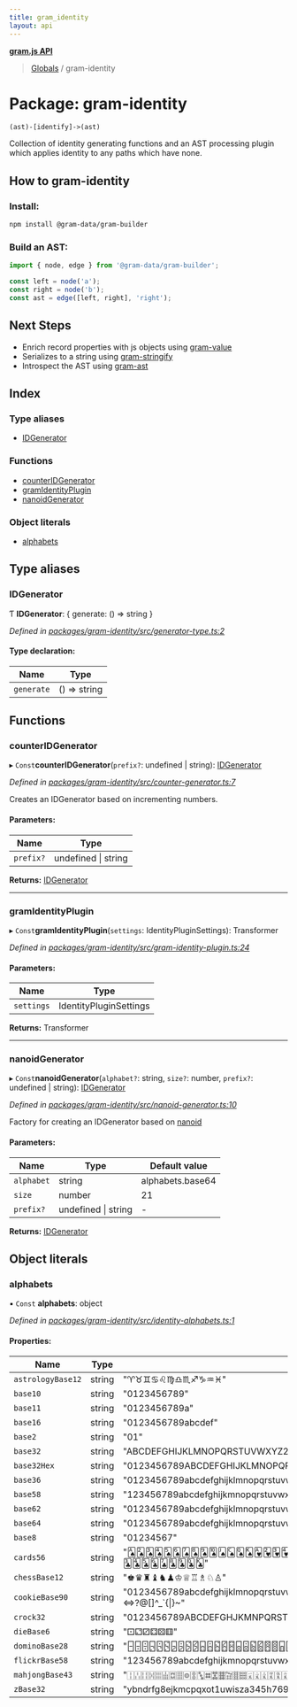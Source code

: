 ```yaml
---
title: gram_identity
layout: api
---
```


**[gram.js API](../README.md)**

> [Globals](../globals.md) / gram-identity

# Package: gram-identity

`(ast)-[identify]->(ast)`

Collection of identity generating functions and an AST
processing plugin which applies identity to any paths
which have none. 

## How to gram-identity

### Install:

``` bash
npm install @gram-data/gram-builder
```

### Build an AST:

``` TypeScript
import { node, edge } from '@gram-data/gram-builder';

const left = node('a');
const right = node('b');
const ast = edge([left, right], 'right');
```

## Next Steps

- Enrich record properties with js objects using [gram-value](gram_value.md)
- Serializes to a string using [gram-stringify](gram_stringify.md)
- Introspect the AST using [gram-ast](gram_ast.md)

## Index

### Type aliases

* [IDGenerator](gram_identity.md#idgenerator)

### Functions

* [counterIDGenerator](gram_identity.md#counteridgenerator)
* [gramIdentityPlugin](gram_identity.md#gramidentityplugin)
* [nanoidGenerator](gram_identity.md#nanoidgenerator)

### Object literals

* [alphabets](gram_identity.md#alphabets)

## Type aliases

### IDGenerator

Ƭ  **IDGenerator**: { generate: () => string  }

*Defined in [packages/gram-identity/src/generator-type.ts:2](https://github.com/gram-data/gram-js/blob/fd9a123/packages/gram-identity/src/generator-type.ts#L2)*

#### Type declaration:

Name | Type |
------ | ------ |
`generate` | () => string |

## Functions

### counterIDGenerator

▸ `Const`**counterIDGenerator**(`prefix?`: undefined \| string): [IDGenerator](gram_identity.md#idgenerator)

*Defined in [packages/gram-identity/src/counter-generator.ts:7](https://github.com/gram-data/gram-js/blob/fd9a123/packages/gram-identity/src/counter-generator.ts#L7)*

Creates an IDGenerator based on incrementing numbers.

#### Parameters:

Name | Type |
------ | ------ |
`prefix?` | undefined \| string |

**Returns:** [IDGenerator](gram_identity.md#idgenerator)

___

### gramIdentityPlugin

▸ `Const`**gramIdentityPlugin**(`settings`: IdentityPluginSettings): Transformer

*Defined in [packages/gram-identity/src/gram-identity-plugin.ts:24](https://github.com/gram-data/gram-js/blob/fd9a123/packages/gram-identity/src/gram-identity-plugin.ts#L24)*

#### Parameters:

Name | Type |
------ | ------ |
`settings` | IdentityPluginSettings |

**Returns:** Transformer

___

### nanoidGenerator

▸ `Const`**nanoidGenerator**(`alphabet?`: string, `size?`: number, `prefix?`: undefined \| string): [IDGenerator](gram_identity.md#idgenerator)

*Defined in [packages/gram-identity/src/nanoid-generator.ts:10](https://github.com/gram-data/gram-js/blob/fd9a123/packages/gram-identity/src/nanoid-generator.ts#L10)*

Factory for creating an IDGenerator based on
[nanoid](https://github.com/ai/nanoid)

#### Parameters:

Name | Type | Default value |
------ | ------ | ------ |
`alphabet` | string | alphabets.base64 |
`size` | number | 21 |
`prefix?` | undefined \| string | - |

**Returns:** [IDGenerator](gram_identity.md#idgenerator)

## Object literals

### alphabets

▪ `Const` **alphabets**: object

*Defined in [packages/gram-identity/src/identity-alphabets.ts:1](https://github.com/gram-data/gram-js/blob/fd9a123/packages/gram-identity/src/identity-alphabets.ts#L1)*

#### Properties:

Name | Type | Value |
------ | ------ | ------ |
`astrologyBase12` | string | "♈︎♉︎♊︎♋︎♌︎♍︎♎︎♏︎♐︎♑︎♒︎♓︎" |
`base10` | string | "0123456789" |
`base11` | string | "0123456789a" |
`base16` | string | "0123456789abcdef" |
`base2` | string | "01" |
`base32` | string | "ABCDEFGHIJKLMNOPQRSTUVWXYZ234567" |
`base32Hex` | string | "0123456789ABCDEFGHIJKLMNOPQRSTUV" |
`base36` | string | "0123456789abcdefghijklmnopqrstuvwxyz" |
`base58` | string | "123456789abcdefghijkmnopqrstuvwxyzABCDEFGHJKLMNPQRSTUVWXYZ" |
`base62` | string | "0123456789abcdefghijklmnopqrstuvwxyzABCDEFGHIJKLMNOPQRSTUVWXYZ" |
`base64` | string | "0123456789abcdefghijklmnopqrstuvwxyzABCDEFGHIJKLMNOPQRSTUVWXYZ\_@" |
`base8` | string | "01234567" |
`cards56` | string | "🂡🂢🂣🂤🂥🂦🂧🂨🂩🂪🂫🂬🂭🂮🂱🂲🂳🂴🂵🂶🂷🂸🂹🂺🂻🂼🂽🂾🃁🃂🃃🃄🃅🃆🃇🃈🃉🃊🃋🃌🃍🃎🃑🃒🃓🃔🃕🃖🃗🃘🃙🃝🃞" |
`chessBase12` | string | "♚♛♜♝♞♟♔♕♖♗♘♙" |
`cookieBase90` | string | "0123456789abcdefghijklmnopqrstuvwxyzABCDEFGHIJKLMNOPQRSTUVWXYZ!#$%&'()*+-./:<=\>?@[]^\_\`{\|}~" |
`crock32` | string | "0123456789ABCDEFGHJKMNPQRSTVWXYZ" |
`dieBase6` | string | "⚀⚁⚂⚃⚄⚅" |
`dominoBase28` | string | "🁣🁤🁫🁥🁬🁳🁦🁭🁴🁻🁧🁮🁵🁼🂃🁨🁯🁶🁽🂊🂋🁩🁰🁷🁾🂅🂌🂓" |
`flickrBase58` | string | "123456789abcdefghijkmnopqrstuvwxyzABCDEFGHJKLMNPQRSTUVWXYZ" |
`mahjongBase43` | string | "🀑🀒🀓🀔🀕🀖🀗🀘🀙🀚🀛🀜🀝🀞🀟🀠🀡🀇🀈🀉🀊🀋🀌🀍🀎🀏🀀🀁🀂🀃🀄︎🀅🀆🀐🀢🀣🀤🀥🀦🀧🀨🀩🀪" |
`zBase32` | string | "ybndrfg8ejkmcpqxot1uwisza345h769" |

